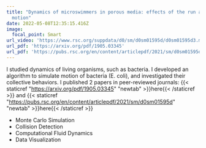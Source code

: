 ```yaml
---
title: "Dynamics of microswimmers in porous media: effects of the run and tumble
  motion"
date: 2022-05-08T12:35:15.416Z
image:
  focal_point: Smart
url_video: 'https://www.rsc.org/suppdata/d0/sm/d0sm01595d/d0sm01595d3.mp4'
url_pdf: 'https://arxiv.org/pdf/1905.03345'
url_pdf: 'https://pubs.rsc.org/en/content/articlepdf/2021/sm/d0sm01595d'
---
```

I studied dynamics of living organisms, such as bacteria. I developed an algorithm to simulate motion of bacteria (E. coli), and investigated their collective behaviors. I published 2 papers in peer-reviewed journals: {{< staticref "https://arxiv.org/pdf/1905.03345" "newtab" >}}here{{< /staticref >}} and {{< staticref "https://pubs.rsc.org/en/content/articlepdf/2021/sm/d0sm01595d" "newtab" >}}here{{< /staticref >}}
- Monte Carlo Simulation
- Collision Detection
- Computational Fluid Dynamics
- Data Visualization

